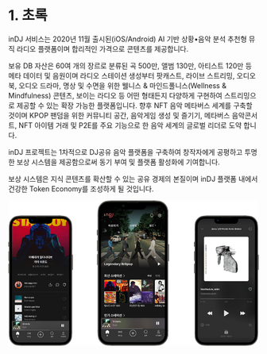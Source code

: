 # 1. 초록

inDJ 서비스는 2020년 11월 출시된(iOS/Android) AI 기반 상황•음악 분석 추천형 뮤직 라디오 플랫폼이며 합리적인 가격으로 콘텐츠를 제공합니다.&#x20;

보유 DB 자산은 60여 개의 장르로 분류된 곡 500만, 앨범 130만, 아티스트 120만 등 메타 데이터 및 음원이며 라디오 스테이션 생성부터 팟캐스트, 라이브 스트리밍, 오디오북, 오디오 드라마, 명상 및 수면을 위한 웰니스 & 마인드풀니스(Wellness & Mindfulness) 콘텐츠,  보이는 라디오 등 어떤 형태든지 다양하게 구현하여 스트리밍으로 제공할 수 있는 확장 가능한 플랫폼입니다. 향후 NFT 음악 메타버스 세계를 구축할 것이며 KPOP 팬덤을 위한 커뮤니티 공간, 음악게임 생성 및 즐기기, 메타버스 음악콘서트, NFT 아이템 거래 및 P2E를 주요 기능으로 한 음악 세계의 글로벌 리더로 도약 합니다.

inDJ 프로젝트는 1차적으로 DJ공유 음악 플랫폼을 구축하여 창작자에게 공평하고 투명한 보상 시스템을 제공함으로써 동기 부여 및 플랫폼 활성화에 기여합니다.&#x20;

보상 시스템은 지식 콘텐츠를 확산할 수 있는 공유 경제의 본질이며 inDJ 플랫폼 내에서 건강한 Token Economy를 조성하게 될 것입니다.&#x20;

![inDJ Feature (2022.03 출시예정)](<.gitbook/assets/image (9) (1) (1).png>)
